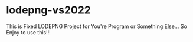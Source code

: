 # lodepng-vs2022

This is Fixed LODEPNG Project for You're Program or Something Else... So Enjoy to use this!!!
